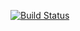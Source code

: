 [![Build Status](https://travis-ci.com/james570/SSW567_2025S/tree/main/HW04a)](https://travis-ci.com/james570/SSW567_2025S/tree/main/HW04a)

